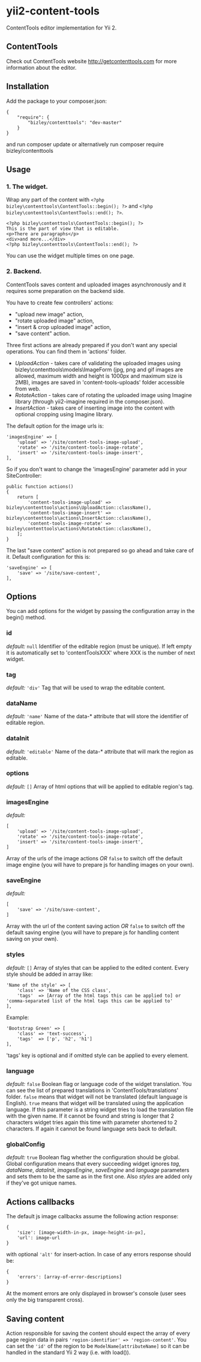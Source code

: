 # yii2-content-tools

ContentTools editor implementation for Yii 2.

## ContentTools

Check out ContentTools website http://getcontenttools.com for more information about the editor.

## Installation

Add the package to your composer.json:

    {
        "require": {
            "bizley/contenttools": "dev-master"
        }
    }

and run composer update or alternatively run composer require bizley/contenttools

## Usage

### 1. The widget.

Wrap any part of the content with ```<?php bizley\contenttools\ContentTools::begin(); ?>``` and ```<?php bizley\contenttools\ContentTools::end(); ?>```.

    <?php bizley\contenttools\ContentTools::begin(); ?>
    This is the part of view that is editable.
    <p>There are paragraphs</p>
    <div>and more...</div>
    <?php bizley\contenttools\ContentTools::end(); ?>

You can use the widget multiple times on one page.

### 2. Backend.

ContentTools saves content and uploaded images asynchronously and it requires some preparation on the backend side.

You have to create few controllers' actions:
 - "upload new image" action,
 - "rotate uploaded image" action,
 - "insert & crop uploaded image" action,
 - "save content" action.

Three first actions are already prepared if you don't want any special operations. You can find them in 'actions' folder.
- _UploadAction_ - takes care of validating the uploaded images using bizley\contenttools\models\ImageForm (jpg, png and gif images are allowed, 
maximum width and height is 1000px and maximum size is 2MB), images are saved in 'content-tools-uploads' folder accessible from web.
- _RotateAction_ - takes care of rotating the uploaded image using Imagine library (through yii2-imagine required in the composer.json).
- _InsertAction_ - takes care of inserting image into the content with optional cropping using Imagine library.

The default option for the image urls is:

    'imagesEngine' => [
        'upload' => '/site/content-tools-image-upload',
        'rotate' => '/site/content-tools-image-rotate',
        'insert' => '/site/content-tools-image-insert',
    ],

So if you don't want to change the 'imagesEngine' parameter add in your SiteController:

    public function actions()
    {
        return [
            'content-tools-image-upload' => bizley\contenttools\actions\UploadAction::className(),
            'content-tools-image-insert' => bizley\contenttools\actions\InsertAction::className(),
            'content-tools-image-rotate' => bizley\contenttools\actions\RotateAction::className(),
        ];
    }

The last "save content" action is not prepared so go ahead and take care of it. Default configuration for this is:

    'saveEngine' => [
        'save' => '/site/save-content',
    ],


## Options

You can add options for the widget by passing the configuration array in the begin() method.

### id

_default:_ ```null```
Identifier of the editable region (must be unique).
If left empty it is automatically set to 'contentToolsXXX' where XXX is the number of next widget.

### tag

_default:_ ```'div'```
Tag that will be used to wrap the editable content.

### dataName

_default:_ ```'name'```
Name of the data-* attribute that will store the identifier of editable region.

### dataInit

_default:_ ```'editable'```
Name of the data-* attribute that will mark the region as editable.

### options

_default:_ ```[]```
Array of html options that will be applied to editable region's tag.

### imagesEngine

_default:_ 

    [
        'upload' => '/site/content-tools-image-upload',
        'rotate' => '/site/content-tools-image-rotate',
        'insert' => '/site/content-tools-image-insert',
    ]
Array of the urls of the image actions *OR* ```false``` to switch off the default image engine (you will have to prepare js for handling images on your own).

### saveEngine

_default:_

    [
        'save' => '/site/save-content',
    ]
Array with the url of the content saving action *OR* ```false``` to switch off the default saving engine (you will have to prepare js for handling content saving on your own).

### styles

_default:_ ```[]```
Array of styles that can be applied to the edited content.
Every style should be added in array like:

    'Name of the style' => [
        'class' => 'Name of the CSS class',
        'tags'  => [Array of the html tags this can be applied to] or 'comma-separated list of the html tags this can be applied to'
    ],

Example:

    'Bootstrap Green' => [
        'class' => 'text-success',
        'tags'  => ['p', 'h2', 'h1']
    ],

'tags' key is optional and if omitted style can be applied to every element.

### language

_default:_ ```false```
Boolean flag or language code of the widget translation. You can see the list of prepared translations in 'ContentTools/translations' folder.
```false``` means that widget will not be translated (default language is English).
```true``` means that widget will be translated using the application language.
If this parameter is a string widget tries to load the translation file with the given name. 
If it cannot be found and string is longer that 2 characters widget tries again this time with parameter shortened to 2 characters.
If again it cannot be found language sets back to default.

### globalConfig

_default:_ ```true```
Boolean flag whether the configuration should be global.
Global configuration means that every succeeding widget ignores _tag_, _dataName_, _dataInit_, _imagesEngine_, _saveEngine_ and _language_ parameters 
and sets them to be the same as in the first one. Also _styles_ are added only if they've got unique names.


## Actions callbacks

The default js image callbacks assume the following action response:

    {
        'size': [image-width-in-px, image-height-in-px],
        'url': image-url
    }

with optional ```'alt'``` for insert-action. In case of any errors response should be:

    {
        'errors': [array-of-error-descriptions]
    }

At the moment errors are only displayed in browser's console (user sees only the big transparent cross).


## Saving content

Action responsible for saving the content should expect the array of every page region data in pairs ```'region-identifier' => 'region-content'```.
You can set the ```'id'``` of the region to be ```ModelName[attributeName]``` so it can be handled in the standard Yii 2 way (i.e. with load()).
